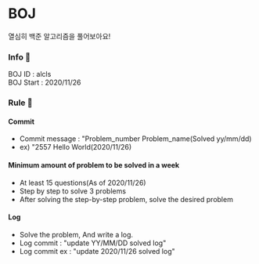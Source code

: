 # BOJ
열심히 백준 알고리즘을 풀어보아요!

### Info 👏
BOJ ID : alcls<br> 
BOJ Start : 2020/11/26<br>

### Rule 📐
#### Commit
- Commit message : "Problem_number Problem_name(Solved yy/mm/dd)
- ex) "2557 Hello World(2020/11/26)
#### Minimum amount of problem to be solved in a week
- At least 15 questions(As of 2020/11/26)
- Step by step to solve 3 problems
- After solving the step-by-step problem, solve the desired problem
#### Log
- Solve the problem, And write a log.
- Log commit : "update YY/MM/DD solved log"
- Log commit ex : "update 2020/11/26 solved log"